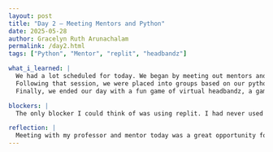 ```yaml
---
layout: post
title: "Day 2 – Meeting Mentors and Python"
date: 2025-05-28
author: Gracelyn Ruth Arunachalam
permalink: /day2.html
tags: ["Python", "Mentor", "replit", "headbandz"]

what_i_learned: |
  We had a lot scheduled for today. We began by meeting out mentors and professors that we will be working with. During our smaller discussions with our project team, I got to interact with our professor and graduate assistant. Our professor mentioned that throughout this program we all will be learning together and nothing will be difficult to do, given the fact that we have help form our peers and mentors. 
  Following that session, we were placed into groups based on our python knowledge. I was placed in the intermediate level and I felt like today's course was like a refresher and I was able to recall everything that I had previously studied. We used a new platform - replit, to code in python. 
  Finally, we ended our day with a fun game of virtual headbandz, a game in which one person guesses whatever is on a card picked by Michael(it could be a food, animal, thing, etc) by asking yes/no questions. We had one person enter the waiting room, whilst the rest of the group reads what the word is from the card. After the person re-entered, we set a 60s timer and had the person ask quetions that would potentially guide them to an answer. 

blockers: |
  The only blocker I could think of was using replit. I had never used it before, however, with our instructor's clear instructions on what to do, I think it went pretty well.

reflection: |
  Meeting with my professor and mentor today was a great opportunity for me to understand what we were going to do in the project. I felt more comfortable after our professor told us that since we all are on different levels of programming and atmospherical science knowledge, we will work together to build our model and help each other out. The python course really helped me refresh my mind on some python basics and also advanced skills. 
---
```


